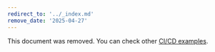 ```yaml
---
redirect_to: '../_index.md'
remove_date: '2025-04-27'
---
```


<!-- markdownlint-disable -->
<!-- vale off -->

This document was removed. You can check other [CI/CD examples](../_index.md).

<!-- This redirect file can be deleted after <2025-04-27>. -->
<!-- Redirects that point to other docs in the same project expire in three months. -->
<!-- Redirects that point to docs in a different project or site (link is not relative and starts with `https:`) expire in one year. -->
<!-- Before deletion, see: https://docs.gitlab.com/ee/development/documentation/redirects.html -->
